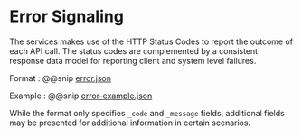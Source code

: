 # Error Signaling

The services makes use of the HTTP Status Codes to report the outcome of each API call.  The status codes are
complemented by a consistent response data model for reporting client and system level failures.

Format
:   @@snip [error.json](assets/error.json)

Example
:   @@snip [error-example.json](assets/error-example.json)

While the format only specifies `_code` and `_message` fields, additional fields may be presented for additional information in certain scenarios.